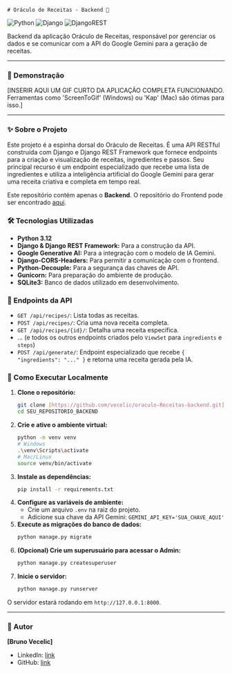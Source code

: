     # Oráculo de Receitas - Backend 📜

![Python](https://img.shields.io/badge/Python-3.12-3776AB?style=for-the-badge&logo=python&logoColor=white)
![Django](https://img.shields.io/badge/Django-4.2-092E20?style=for-the-badge&logo=django&logoColor=white)
![DjangoREST](https://img.shields.io/badge/DJANGO-REST-A30000?style=for-the-badge&logo=django&logoColor=white)

Backend da aplicação Oráculo de Receitas, responsável por gerenciar os dados e se comunicar com a API do Google Gemini para a geração de receitas.

---

### 🎥 Demonstração

[INSERIR AQUI UM GIF CURTO DA APLICAÇÃO COMPLETA FUNCIONANDO. Ferramentas como 'ScreenToGif' (Windows) ou 'Kap' (Mac) são ótimas para isso.]

---

### ✨ Sobre o Projeto

Este projeto é a espinha dorsal do Oráculo de Receitas. É uma API RESTful construída com Django e Django REST Framework que fornece endpoints para a criação e visualização de receitas, ingredientes e passos. Seu principal recurso é um endpoint especializado que recebe uma lista de ingredientes e utiliza a inteligência artificial do Google Gemini para gerar uma receita criativa e completa em tempo real.

Este repositório contém apenas o **Backend**. O repositório do Frontend pode ser encontrado [aqui](https://github.com/vecelic/oraculo-receitas-frontend.git).

### 🛠️ Tecnologias Utilizadas

* **Python 3.12**
* **Django & Django REST Framework:** Para a construção da API.
* **Google Generative AI:** Para a integração com o modelo de IA Gemini.
* **Django-CORS-Headers:** Para permitir a comunicação com o frontend.
* **Python-Decouple:** Para a segurança das chaves de API.
* **Gunicorn:** Para preparação do ambiente de produção.
* **SQLite3:** Banco de dados utilizado em desenvolvimento.

### 🔮 Endpoints da API

* `GET /api/recipes/`: Lista todas as receitas.
* `POST /api/recipes/`: Cria uma nova receita completa.
* `GET /api/recipes/{id}/`: Detalha uma receita específica.
* ... (e todos os outros endpoints criados pelo `ViewSet` para `ingredients` e `steps`)
* `POST /api/generate/`: Endpoint especializado que recebe `{ "ingredients": "..." }` e retorna uma receita gerada pela IA.

### 🚀 Como Executar Localmente

1.  **Clone o repositório:**
    ```bash
    git clone [https://github.com/vecelic/oraculo-Receitas-backend.git](https://github.com/vecelic/oraculo-Receitas-backend.git)
    cd SEU_REPOSITORIO_BACKEND
    ```
2.  **Crie e ative o ambiente virtual:**
    ```bash
    python -m venv venv
    # Windows
    .\venv\Scripts\activate
    # Mac/Linux
    source venv/bin/activate
    ```
3.  **Instale as dependências:**
    ```bash
    pip install -r requirements.txt
    ```
4.  **Configure as variáveis de ambiente:**
    * Crie um arquivo `.env` na raiz do projeto.
    * Adicione sua chave da API Gemini: `GEMINI_API_KEY='SUA_CHAVE_AQUI'`
5.  **Execute as migrações do banco de dados:**
    ```bash
    python manage.py migrate
    ```
6.  **(Opcional) Crie um superusuário para acessar o Admin:**
    ```bash
    python manage.py createsuperuser
    ```
7.  **Inicie o servidor:**
    ```bash
    python manage.py runserver
    ```
O servidor estará rodando em `http://127.0.0.1:8000`.

---

### 👤 Autor

**[Bruno Vecelic]**
* LinkedIn: [link](https://www.linkedin.com/in/bruno-vecelic/)
* GitHub: [link](https://github.com/vecelic)